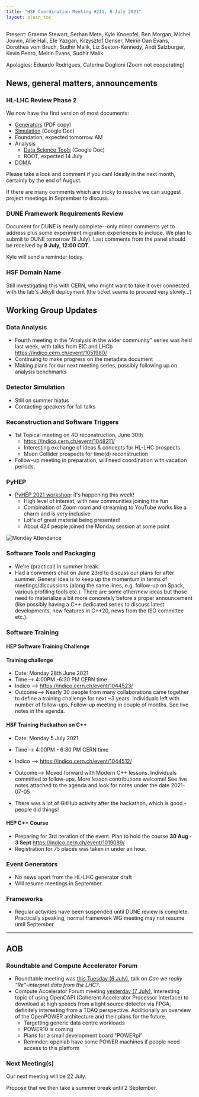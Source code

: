 ```yaml
---
title: "HSF Coordination Meeting #211, 8 July 2021"
layout: plain_toc
---
```


Present: Graeme Stewart, Serhan Mete, Kyle Knoepfel, Ben Morgan, Michel Jouvin, Allie Hall, Efe Yazgan, Krzysztof Genser, Meirin Oan Evans, Dorothea vom Bruch, Sudhir Malik, Liz Sexton-Kennedy, Andi Salzburger, Kevin Pedro, Meirin Evans, Sudhir Malik

Apologies: Eduardo Rodrigues, Caterina Doglioni (Zoom not cooperating)

## News, general matters, announcements

### HL-LHC Review Phase 2

We now have the first version of most documents:

- [Generators](https://drive.google.com/file/d/18_ID_XLw4K1AjaYXuQC2pdNjZEWWbhk4/view?usp=sharing) (PDF copy)
- [Simulation](https://docs.google.com/document/d/1Rl9PH43gEWSzYtELT12-77zi-uW1avz8uClL44wcDvE/edit?usp=sharing) (Google Doc)
- Foundation, expected tomorrow AM
- Analysis
  - [Data Science Tools](https://docs.google.com/document/d/13b1icyAsr99gPqgTQo5-Lso5x6aotdvVXe8lXjD5YvY/edit?usp=sharing) (Google Doc)
  - ROOT, expected 14 July
- [DOMA](https://www.overleaf.com/read/gkbppxdvcvvf)

Please take a look and comment if you can! Ideally in the next month, certainly by the end of August.

If there are many comments which are tricky to resolve we can suggest project meetings in September to discuss.

### DUNE Framework Requirements Review

Document for DUNE is nearly complete--only minor comments yet to address plus some experiment migration experiences to include. We plan to submit to DUNE tomorrow (9 July).  Last comments from the panel should be received by **9 July, 12:00 CDT.**

Kyle will send a reminder today.

### HSF Domain Name

Still investigating this with CERN, who might want to take it over connected with the lab's Jekyll deployment (the ticket seems to proceed very slowly...)

## Working Group Updates

### Data Analysis

- Fourth meeting in the "Analysis in the wider community" series was held last week, with talks from EIC and LHCb <https://indico.cern.ch/event/1051980/>
- Continuing to make progress on the metadata document
- Making plans for our next meeting series, possibly following up on analysis benchmarks


### Detector Simulation

- Still on summer hiatus
- Contacting speakers for fall talks

### Reconstruction and Software Triggers

- 1st Topical meeting on 4D reconstruction, June 30th
  - <https://indico.cern.ch/event/1048211/>
  - Interesting exchange of ideas & concepts for HL-LHC prospects
  - Muon Collider prospects for time(d) reconstruction
- Follow-up meeting in preparation, will need coordination with vacation periods.

### PyHEP

- [PyHEP 2021 workshop](https://indico.cern.ch/e/PyHEP2021): it's happening this week!
  - High level of interest, with new communities joining the fun
  - Combination of Zoom room and streaming to YouTube works like a charm and is very inclusive
  - Lot's of great material being presented!
  - About 424 people joined the Monday session at some point

![Monday Attendance](https://codimd.s3.shivering-isles.com/demo/uploads/upload_dda5d2bab4642c510df4f7cf7551cf9b.png)

### Software Tools and Packaging

- We're (practical) in summer break.
- Had a conveners chat on June 23rd to discuss our plans for after summer. General idea is to keep up the momentum in terms of meetings/discussions (along the same lines, e.g. follow-up on Spack, various profiling tools etc.). There are some other/new ideas but those need to materialize a bit more concretely before a proper announcement (like possibly having a C++ dedicated series to discuss latest developments, new features in C++20, news from the ISO committee etc.).

### Software Training

#### HEP Software Training Challenge

#### Training challenge

- Date: Monday 28th June 2021
- Time--> 4:00PM -6:30 PM CERN time
- Indico --> <https://indico.cern.ch/event/1044523/>
- Outcome--> Nearly 30 people from many collaborations came together to define a training challenge for next ~3 years. Individuals left with number of follow-ups. Follow-up meeting in couple of months. See live notes in the agenda.

#### HSF Training Hackathon on C++

- Date: Monday 5 July 2021
- Time--> 4:00PM - 6:30 PM CERN time
- Indico --> <https://indico.cern.ch/event/1044512/>
- Outcome--> Moved forward with Modern C++ lessons. Individuals committed to follow-ups. More lesson contributions welcome! See live notes attached to the agenda and look for notes under the date 2021-07-05

- There was a lot of GitHub activity after the hackathon, which is good - people did things!

#### HEP C++ Course

- Preparing for 3rd iteration of the event. Plan to hold the course **30 Aug - 3 Sept** <https://indico.cern.ch/event/1019089/>
- Registration for 75 places was taken in under an hour.

### Event Generators

- No news apart from the HL-LHC generator draft
- Will resume meetings in September.

### Frameworks

- Regular activities have been suspended until DUNE review is complete.  Practically speaking, normal framework WG meeting may not resume until September.

---

## AOB

### Roundtable and Compute Accelerator Forum

- Roundtable meeting was [this Tuesday (6 July)](https://indico.jlab.org/event/420/#day-2021-07-06), talk on *Can we really "Re"-interpret data from the LHC?*.
- Compute Accelerator Forum meeting [yesterday (7 July)](https://indico.cern.ch/event/975012/), interesting topic of using OpenCAPI (Coherent Accelerator Processor Interface) to download at high speeds from a light source detector via FPGA, definitely interesting from a TDAQ perspective. Additionally an overview of the OpenPOWER architecture and their plans for the future.
  - Targetting generic data centre workloads
  - POWER10 is coming
  - Plans for a small development board "POWERpi"
  - Reminder: openlab have some POWER machines if people need access to this platform

### Next Meeting(s)

Our next meeting will be 22 July.

Propose that we then take a summer break until 2 September.

